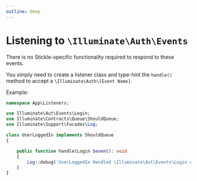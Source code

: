 ```yaml
---
outline: deep
---
```


# Listening to `\Illuminate\Auth\Events`

There is no Stickle-specific functionality required to respond to these events.

You simply need to create a listener class and type-hint the `handle()` method to accept a `\Illuminate\Auth\[Event Name]`.

Example:

```php
namespace App\Listeners;

use Illuminate\Aut\Events\Login;
use Illuminate\Contracts\Queue\ShouldQueue;
use Illuminate\Support\Facades\Log;

class UserLoggedIn implements ShouldQueue
{

    public function handle(Login $event): void
    {
        Log::debug('UserLoggedIn Handled \Illuminate\Aut\Events\Login event.', [$event]);
    }
}
```
